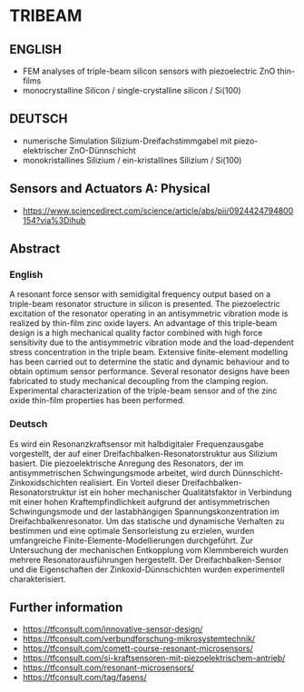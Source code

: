 # TRIBEAM

## ENGLISH
- FEM analyses of triple-beam silicon sensors with piezoelectric ZnO thin-films
- monocrystalline Silicon / single-crystalline silicon / Si(100)

## DEUTSCH
- numerische Simulation Silizium-Dreifachstimmgabel mit piezo-elektrischer ZnO-Dünnschicht 
- monokristallines Silizium / ein-kristallines Silizium / Si(100)

## Sensors and Actuators A: Physical
- https://www.sciencedirect.com/science/article/abs/pii/0924424794800154?via%3Dihub

## Abstract
### English
A resonant force sensor with semidigital frequency output based on a triple-beam resonator structure in silicon is presented. The piezoelectric excitation of the resonator operating in an antisymmetric vibration mode is realized by thin-film zinc oxide layers. An advantage of this triple-beam design is a high mechanical quality factor combined with high force sensitivity due to the antisymmetric vibration mode and the load-dependent stress concentration in the triple beam. Extensive finite-element modelling has been carried out to determine the static and dynamic behaviour and to obtain optimum sensor performance. Several resonator designs have been fabricated to study mechanical decoupling from the clamping region. Experimental characterization of the triple-beam sensor and of the zinc oxide thin-film properties has been performed.

### Deutsch
Es wird ein Resonanzkraftsensor mit halbdigitaler Frequenzausgabe vorgestellt, der auf einer Dreifachbalken-Resonatorstruktur aus Silizium basiert. Die piezoelektrische Anregung des Resonators, der im antisymmetrischen Schwingungsmode arbeitet, wird durch Dünnschicht-Zinkoxidschichten realisiert. Ein Vorteil dieser Dreifachbalken-Resonatorstruktur ist ein hoher mechanischer Qualitätsfaktor in Verbindung mit einer hohen Kraftempfindlichkeit aufgrund der antisymmetrischen Schwingungsmode und der lastabhängigen Spannungskonzentration im Dreifachbalkenresonator. Um das statische und dynamische Verhalten zu bestimmen und eine optimale Sensorleistung zu erzielen, wurden umfangreiche Finite-Elemente-Modellierungen durchgeführt. Zur Untersuchung der mechanischen Entkopplung vom Klemmbereich wurden mehrere Resonatorausführungen hergestellt. Der Dreifachbalken-Sensor und die Eigenschaften der Zinkoxid-Dünnschichten wurden experimentell charakterisiert.

## Further information
- https://tfconsult.com/innovative-sensor-design/
- https://tfconsult.com/verbundforschung-mikrosystemtechnik/
- https://tfconsult.com/comett-course-resonant-microsensors/
- https://tfconsult.com/si-kraftsensoren-mit-piezoelektrischem-antrieb/
- https://tfconsult.com/resonant-microsensors/
- https://tfconsult.com/tag/fasens/

  

